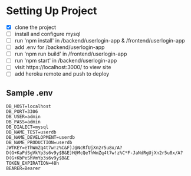 # Setting Up Project

- [x] clone the project
- [ ] install and configure mysql 
- [ ] run 'npm install' in /backend/userlogin-app & /frontend/userlogin-app
- [ ] add .env for /backend/userlogin-app
- [ ] run 'npm run build' in /frontend/userlogin-app
- [ ] run 'npm start' in /backend/userlogin-app
- [ ] visit https://localhost:3000/ to view site
- [ ] add heroku remote and push to deploy 

## Sample .env
```
DB_HOST=localhost
DB_PORT=3306
DB_USER=admin
DB_PASS=admin
DB_DIALECT=mysql
DB_NAME_TEST=userdb
DB_NAME_DEVELOPMENT=userdb
DB_NAME_PRODUCTION=userdb
JWTKEY=eThWmZq4t7w!z%C&F)J@NcRfUjXn2r5u8x/A?D(G+KaPdSgVkYp3s6v9y$B&E)H@McQeThWmZq4t7w!z%C*F-JaNdRgUjXn2r5u8x/A?D(G+KbPeShVmYp3s6v9y$B&E
TOKEN_EXPIRATION=48h
BEARER=Bearer
```